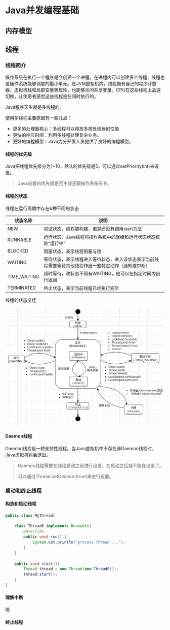 # Java并发编程基础



## 内存模型



## 线程

### 线程简介

操作系统在执行一个程序是会创建一个进程，在进程内可以创建多个线程，线程也是操作系统能够调度的最小单元。在JVM虚拟机内，线程拥有自己的程序计数器，虚拟机栈和局部变量等属性，也能够访问共享变量。CPU在这些线程上高速切换，让使用者感觉这些线程是在同时执行的。

Java程序天生就是多线程的。

使用多线程主要原因有一些几点：

- 更多的处理器核心：多线程可以释放多核处理器的性能
- 更快的响应时间：利用多线程处理复杂业务。
- 更好的编程模型：Java为分开发人员提供了良好的编程模型。

#### 线程的优先级

Java把线程优先级分为1~10，默认的优先级是5，可以通过setPriority(int)来设置。

> Java设置的优先级是否生效还跟操作系统有关。

#### 线程的状态



线程在运行周期中存在6种不同的状态

| 状态名称     | 说明                                                         |
| ------------ | ------------------------------------------------------------ |
| NEW          | 初试状态，线程被构建，但是还没有调用start方法                |
| RUNNABLE     | 运行状态，Java线程将操作系统中的就绪和运行状态状态统称“运行中” |
| BLOCKED      | 阻塞状态，表示线程阻塞与锁                                   |
| WAITING      | 等待状态，表示线程进入等待状态，进入该状态表示当前线程需要等待其他线程作出一些特定动作（通知或中断） |
| TIME_WAITING | 超时等待，改状态不同有WAITING，他可以在指定时间内自行返回    |
| TERMINATED   | 终止状态，表示当前线程已经执行完毕                           |



线程的状态变迁

![image-20220806125549399](../../../.img/java-concurrent-base/image-20220806125549399.png)



#### Daemon线程

Daemon线程是一种支持性线程。当Java虚拟机中不存在非Daemon线程时，Java虚拟机将会退出。

> Daemon线程需要在线程启动之前进行设置，在启动之后就不能在设置了。
>
> 可以通过Thread.setDeamon(true)来进行设置。



### 启动和终止线程



#### 构造和启动线程

```java
public class MyThread{

    class Thread0 implements Runnable{
        @Override
        public void run() {
            System.out.println("process thread ...");
        }
    }

    public void start(){
        Thread thread = new Thread(new Thread0());
        thread.start();
    }
}
```





#### 理解中断

略



#### 终止线程

